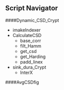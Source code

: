 ## Script Navigator

####Dynamic_CSD_Crypt
* imakeIndexer
* CalculateCSD
	* base_corr
	* filt_Hamm
	* get_csd
	* get_Harding
	* padd_linex
* sink_dura_Crypt
	* InterX

####AvgCSDfig